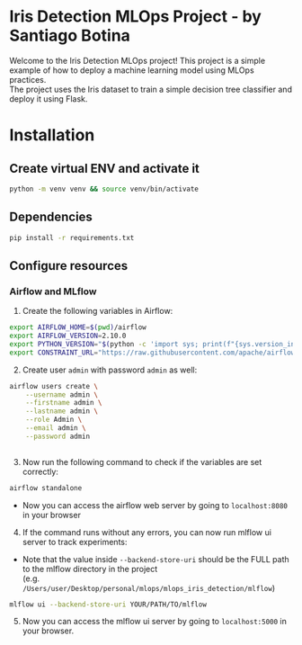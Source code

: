 # Iris Detection MLOps Project - by Santiago Botina
Welcome to the Iris Detection MLOps project! This project is a simple example of how to deploy a machine learning model using MLOps practices. \
The project uses the Iris dataset to train a simple decision tree classifier and deploy it using Flask.
# Installation

## Create virtual ENV and activate it

```bash
python -m venv venv && source venv/bin/activate
```

## Dependencies

```bash
pip install -r requirements.txt
```

## Configure resources
### Airflow and MLflow

1. Create the following variables in Airflow:
```bash
export AIRFLOW_HOME=$(pwd)/airflow
export AIRFLOW_VERSION=2.10.0
export PYTHON_VERSION="$(python -c 'import sys; print(f"{sys.version_info.major}.{sys.version_info.minor}")')"
export CONSTRAINT_URL="https://raw.githubusercontent.com/apache/airflow/constraints-${AIRFLOW_VERSION}/constraints-${PYTHON_VERSION}.txt"
```

2. Create user `admin` with password `admin` as well:
```bash
airflow users create \
    --username admin \
    --firstname admin \
    --lastname admin \
    --role Admin \
    --email admin \
    --password admin
    
```

3. Now run the following command to check if the variables are set correctly:
```bash
airflow standalone
```
* Now you can access the airflow web server by going to `localhost:8080` in your browser

4. If the command runs without any errors, you can now run mlflow ui server to track experiments:
* Note that the value inside `--backend-store-uri` should be the FULL path to the mlflow directory in the project \
    (e.g. `/Users/user/Desktop/personal/mlops/mlops_iris_detection/mlflow`)
```bash
mlflow ui --backend-store-uri YOUR/PATH/TO/mlflow
```

5. Now you can access the mlflow ui server by going to `localhost:5000` in your browser.